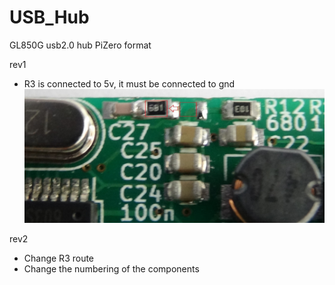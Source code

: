 # USB_Hub
GL850G usb2.0 hub PiZero format



rev1
- R3 is connected to 5v, it must be connected to gnd
![rev1 error](IMG/Rev1_error.JPG)

rev2
- Change R3 route
- Change the numbering of the components
